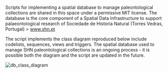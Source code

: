 
Scripts for implementing a spatial database to manage paleontological collections are shared in this space under a permissive MIT license. 
The database is the core component of a Spatial Data Infrastructure to support palaeontological research of Sociedade de Historia Natural (Torres Vedras, Portugal) > www.shn.pt

The script implements the class diagram reproduced below include codelists, sequences, views and triggers. The spatial database used to manage SHN paleontological collections is an ongoing process - it is possible both the diagram and the script are updated in the future.

![db_class_diagram](https://user-images.githubusercontent.com/6665872/124335113-7dae8280-db99-11eb-9581-ce357e296c94.png)
